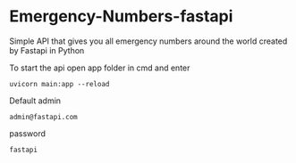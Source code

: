 # Emergency-Numbers-fastapi
Simple API that gives you all emergency numbers around the world created by Fastapi in Python

To start the api open app folder in cmd and enter

```
uvicorn main:app --reload
```

Default admin
```
admin@fastapi.com
```
password
```
fastapi
```
